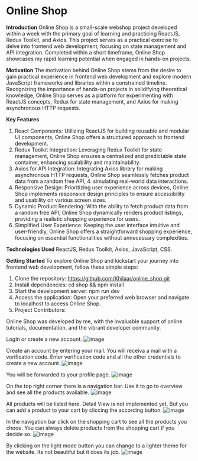 
# Online Shop

**Introduction**
Online Shop is a small-scale webshop project developed within a week with the primary goal of learning and practicing ReactJS, Redux Toolkit, and Axios. This project serves as a practical exercise to delve into frontend web development, focusing on state management and API integration. Completed within a short timeframe, Online Shop showcases my rapid learning potential when engaged in hands-on projects.

**Motivation**
The motivation behind Online Shop stems from the desire to gain practical experience in frontend web development and explore modern JavaScript frameworks and libraries within a constrained timeline. Recognizing the importance of hands-on projects in solidifying theoretical knowledge, Online Shop serves as a platform for experimenting with ReactJS concepts, Redux for state management, and Axios for making asynchronous HTTP requests.

**Key Features**

1. React Components: Utilizing ReactJS for building reusable and modular UI components, Online Shop offers a structured approach to frontend development.
2. Redux Toolkit Integration: Leveraging Redux Toolkit for state management, Online Shop ensures a centralized and predictable state container, enhancing scalability and maintainability.
3. Axios for API Integration: Integrating Axios library for making asynchronous HTTP requests, Online Shop seamlessly fetches product data from a random free API, 4. simulating real-world data interactions.
4. Responsive Design: Prioritizing user experience across devices, Online Shop implements responsive design principles to ensure accessibility and usability on various screen sizes.
5. Dynamic Product Rendering: With the ability to fetch product data from a random free API, Online Shop dynamically renders product listings, providing a realistic shopping experience for users.
6. Simplified User Experience: Keeping the user interface intuitive and user-friendly, Online Shop offers a straightforward shopping experience, focusing on essential functionalities without unnecessary complexities.

**Technologies Used**
ReactJS, Redux Toolkit, Axios, JavaScript, CSS.

**Getting Started**
To explore Online Shop and kickstart your journey into frontend web development, follow these simple steps:

1. Clone the repository: https://github.com/Khilaar/online_shop.git
2. Install dependencies: cd shop && npm install
3. Start the development server: npm run dev
4. Access the application: Open your preferred web browser and navigate to localhost to access Online Shop.
5. Project Contributors:
   
Online Shop was developed by me, with the invaluable support of online tutorials, documentation, and the vibrant developer community.

LogIn or create a new account.
![image](https://github.com/Khilaar/online_shop/assets/127531444/4ae8b239-cd76-4e4e-9ec9-750b7e4fd2d4)

Create an account by entering your mail. You will receiva a mail with a verification code.
Enter verification code and all the other credentials to create a new account.
![image](https://github.com/Khilaar/online_shop/assets/127531444/7fa371da-a78b-4a57-b6f7-ecd92464ab85)

You will be forwarded to your profile page.
![image](https://github.com/Khilaar/online_shop/assets/127531444/efc60b1e-b6fd-4771-a4a6-fb4fc29e36dd)

On the top right corner there is a navigation bar. Use it to go to overview and see all the products available.
![image](https://github.com/Khilaar/online_shop/assets/127531444/3ad8179b-c4a5-48a1-b198-c314076a16e3)

All products will be listed here.
Detail View is not implemented yet. But you can add a product to your cart by cliccing the according button.
![image](https://github.com/Khilaar/online_shop/assets/127531444/7fe646a1-a568-4eab-9d38-9c9f340d2e96)

In the navigation bar click on the shopping cart to see all the products you chooe.
You can always delete products from the shopping cart if you decide so.
![image](https://github.com/Khilaar/online_shop/assets/127531444/3cd3470e-2dac-4dae-ae2a-3e0280b15a7f)

By clicking on the light mode button you can change to a lighter theme for the website. Its not beautiful but it does its job.
![image](https://github.com/Khilaar/online_shop/assets/127531444/1d652258-925c-457a-9c40-ab9b1ae83dd4)


